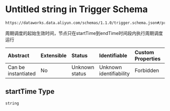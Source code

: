 # Untitled string in Trigger Schema

```txt
https://dataworks.data.aliyun.com/schemas/1.1.0/trigger.schema.json#/properties/startTime
```

周期调度的起始生效时间，节点只在startTime到endTime时间段内执行周期调度运行

| Abstract            | Extensible | Status         | Identifiable            | Custom Properties | Additional Properties | Access Restrictions | Defined In                                                                    |
| :------------------ | :--------- | :------------- | :---------------------- | :---------------- | :-------------------- | :------------------ | :---------------------------------------------------------------------------- |
| Can be instantiated | No         | Unknown status | Unknown identifiability | Forbidden         | Allowed               | none                | [trigger.schema.json\*](../../out/trigger.schema.json "open original schema") |

## startTime Type

`string`
